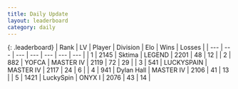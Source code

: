 ```yaml
---
title: Daily Update
layout: leaderboard
category: daily
---
```


{: .leaderboard}
| Rank | LV | Player | Division | Elo | Wins | Losses |
| --- | --- | --- | --- | --- | --- | --- |
| <span data-change="0">1</span> | 2145 | <span title="ID: 353063">Sktima</span> | LEGEND | <span data-change="93">2201</span> | <span data-change="10">48</span> | <span data-change="0">12</span> |
| <span data-change="13">2</span> | 882 | <span title="ID: 650820">YOFCA</span> | MASTER IV | <span data-change="147">2119</span> | <span data-change="33">72</span> | <span data-change="12">29</span> |
| <span data-change="13">3</span> | 541 | <span title="ID: 623829">LUCKYSPAIN</span> | MASTER IV | <span data-change="154">2117</span> | <span data-change="21">24</span> | <span data-change="6">6</span> |
| <span data-change="-1">4</span> | 941 | <span title="ID: 174294">Dylan Hall</span> | MASTER IV | <span data-change="69">2106</span> | <span data-change="11">41</span> | <span data-change="3">13</span> |
| <span data-change="9">5</span> | 1421 | <span title="ID: 498412">LuckySpin</span> | ONYX I | <span data-change="101">2076</span> | <span data-change="20">43</span> | <span data-change="5">14</span> |